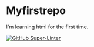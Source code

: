 # Myfirstrepo
I'm learning html for the first time.

[![GitHub Super-Linter](https://github.com/Maddy09123/Myfirstrepo/workflows/Lint%20Code%20Base/badge.svg)](https://github.com/marketplace/actions/super-linter)
